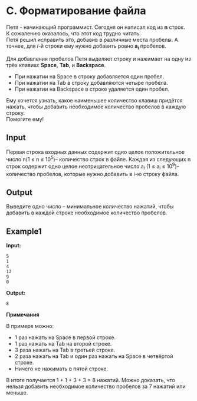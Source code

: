 # C. Форматирование файла

Петя - начинающий программист. Сегодня он написал код из **n** строк.  
К сожалению оказалось, что этот код трудно читать.  
Петя решил исправить это, добавив в различные места пробелы. А точнее, для
_i_-й строки ему нужно добавить ровно **a<sub>i</sub>** пробелов.

Для добавления пробелов Петя выделяет строку и нажимает на одну из трёх клавиш: **Space**, **Tab**, и **Backspace**.

- При нажатии на Space в строку добавляется один пробел.  
- При нажатии на Tab в строку добавляются четыре пробела.  
- При нажатии на Backspace в строке удаляется один пробел.

Ему хочется узнать, какое наименьшее количество клавиш придётся нажать, чтобы добавить необходимое количество пробелов в каждую строку.  
Помогите ему!

## Input  
Первая строка входных данных содержит одно целое положительное число n(1 &le; n &le; 10<sup>5</sup>)– количество строк в файле.
Каждая из следующих n строк содержит одно целое неотрицательное число a<sub>i</sub> (1 &le; a<sub>i</sub> &le; 10<sup>9</sup>)– количество пробелов, которые нужно добавить в
i-ю строку файла.  

## Output
Выведите одно число – минимальное количество нажатий, чтобы добавить в каждой строке необходимое количество пробелов.

## Example1
**Input:**
```
5
1
4
12
9
0
```
**Output:**
```
8
``` 


**Примечания**

В примере можно:
- 1 раз нажать на Space в первой строке.
- 1 раз нажать на Tab на второй строке.
- 3 раза нажать на Tab в третьей строке.
- 2 раза нажать на Tab и один раз нажать на Space в четвёртой строке.
- Ничего не нажимать в пятой строке.  

В итоге получается 1 + 1 + 3 + 3 = 8
нажатий. Можно доказать, что нельзя добавить необходимое количество пробелов за 7 нажатий или меньше.